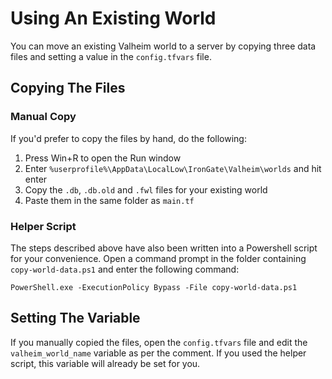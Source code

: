 # Using An Existing World

You can move an existing Valheim world to a server by copying three data files and setting a value in the `config.tfvars` file.

## Copying The Files

### Manual Copy

If you'd prefer to copy the files by hand, do the following:

1. Press Win+R to open the Run window
2. Enter `%userprofile%\AppData\LocalLow\IronGate\Valheim\worlds` and hit enter
3. Copy the `.db`, `.db.old` and `.fwl` files for your existing world
4. Paste them in the same folder as `main.tf`

### Helper Script

The steps described above have also been written into a Powershell script for your convenience. Open a command prompt in the folder containing `copy-world-data.ps1` and enter the following command:

```
PowerShell.exe -ExecutionPolicy Bypass -File copy-world-data.ps1
```

## Setting The Variable

If you manually copied the files, open the `config.tfvars` file and edit the `valheim_world_name` variable as per the comment. If you used the helper script, this variable will already be set for you.